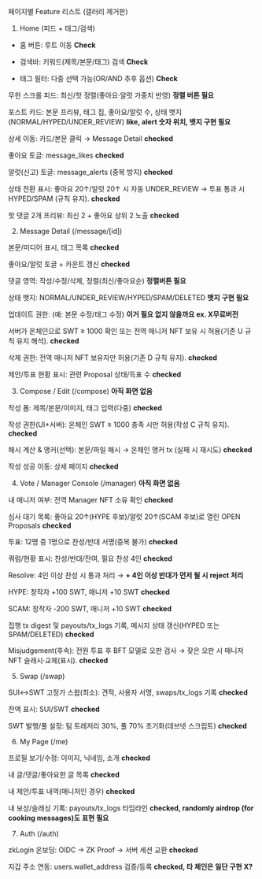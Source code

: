 페이지별 Feature 리스트 (갤러리 제거판)

1) Home (피드 + 태그/검색)

- 홈 버튼: 루트 이동 **Check**

- 검색바: 키워드(제목/본문/태그) 검색 **Check**

- 태그 필터: 다중 선택 가능(OR/AND 추후 옵션) **Check**

무한 스크롤 피드: 최신/핫 정렬(좋아요·알럿 가중치 반영) **정렬 버튼 필요**

포스트 카드: 본문 프리뷰, 태그 칩, 좋아요/알럿 수, 상태 뱃지(NORMAL/HYPED/UNDER_REVIEW) **like, alert 숫자 위치, 뱃지 구현 필요**

상세 이동: 카드/본문 클릭 → Message Detail **checked**

좋아요 토글: message_likes **checked**

알럿(신고) 토글: message_alerts (중복 방지) **checked**

상태 전환 표시: 좋아요 20↑/알럿 20↑ 시 자동 UNDER_REVIEW → 투표 통과 시 HYPED/SPAM (규칙 유지). **checked**

핫 댓글 2개 프리뷰: 최신 2 + 좋아요 상위 2 노출 **checked**

2) Message Detail (/message/[id])

본문/미디어 표시, 태그 목록 **checked**

좋아요/알럿 토글 + 카운트 갱신 **checked**

댓글 영역: 작성/수정/삭제, 정렬(최신/좋아요순) **정렬버튼 필요**

상태 뱃지: NORMAL/UNDER_REVIEW/HYPED/SPAM/DELETED **뱃지 구현 필요**

업데이트 권한: (예: 본문 수정/태그 수정) **이거 필요 없지 않을까요 ex. X무료버전**

서버가 온체인으로 SWT ≥ 1000 확인 또는 전역 매니저 NFT 보유 시 허용(기존 U 규칙 유지 해석). **checked**

삭제 권한: 전역 매니저 NFT 보유자만 허용(기존 D 규칙 유지). **checked**

제안/투표 현황 표시: 관련 Proposal 상태/득표 수 **checked**

3) Compose / Edit (/compose) **아직 화면 없음**

작성 폼: 제목/본문/이미지, 태그 입력(다중) **checked**

작성 권한(UI+서버): 온체인 SWT ≥ 1000 충족 시만 허용(작성 C 규칙 유지). **checked**

해시 계산 & 앵커(선택): 본문/파일 해시 → 온체인 앵커 tx (실패 시 재시도) **checked**

작성 성공 이동: 상세 페이지 **checked**

4) Vote / Manager Console (/manager) **아직 화면 없음**

내 매니저 여부: 전역 Manager NFT 소유 확인 **checked**

심사 대기 목록: 좋아요 20↑(HYPE 후보)/알럿 20↑(SCAM 후보)로 열린 OPEN Proposals **checked**

투표: 12명 중 1명으로 찬성/반대 서명(중복 불가) **checked**

쿼럼/현황 표시: 찬성/반대/잔여, 필요 찬성 4인 **checked**

Resolve: 4인 이상 찬성 시 통과 처리 → **+ 4인 이상 반대가 먼저 될 시 reject 처리**

HYPE: 창작자 +100 SWT, 매니저 +10 SWT **checked**

SCAM: 창작자 -200 SWT, 매니저 +10 SWT **checked**

집행 tx digest 및 payouts/tx_logs 기록, 메시지 상태 갱신(HYPED 또는 SPAM/DELETED) **checked**

Misjudgement(후속): 전원 투표 후 BFT 모델로 오판 검사 → 잦은 오판 시 매니저 NFT 슬래시·교체(표시). **checked**

5) Swap (/swap)

SUI↔SWT 고정가 스왑(최소): 견적, 사용자 서명, swaps/tx_logs 기록 **checked**

잔액 표시: SUI/SWT **checked**

SWT 발행/풀 설정: 팀 트레저리 30%, 풀 70% 초기화(데브넷 스크립트) **checked**

6) My Page (/me)

프로필 보기/수정: 이미지, 닉네임, 소개 **checked**

내 글/댓글/좋아요한 글 목록 **checked**

내 제안/투표 내역(매니저인 경우) **checked**

내 보상/슬래싱 기록: payouts/tx_logs 타임라인 **checked, randomly airdrop (for cooking messages)도 표현 필요**

7) Auth (/auth) 

zkLogin 온보딩: OIDC → ZK Proof → 서버 세션 교환 **checked**

지갑 주소 연동: users.wallet_address 검증/등록 **checked, 타 체인은 일단 구현 X?**